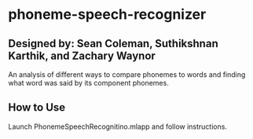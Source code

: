 # phoneme-speech-recognizer
## Designed by: Sean Coleman, Suthikshnan Karthik, and Zachary Waynor

An analysis of different ways to compare phonemes to words and finding what word was said by its component phonemes.

## How to Use

Launch PhonemeSpeechRecognitino.mlapp and follow instructions.
